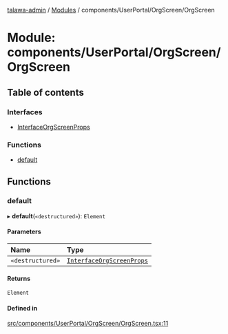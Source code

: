 [talawa-admin](../README.md) / [Modules](../modules.md) / components/UserPortal/OrgScreen/OrgScreen

# Module: components/UserPortal/OrgScreen/OrgScreen

## Table of contents

### Interfaces

- [InterfaceOrgScreenProps](../interfaces/components_UserPortal_OrgScreen_OrgScreen.InterfaceOrgScreenProps.md)

### Functions

- [default](components_UserPortal_OrgScreen_OrgScreen.md#default)

## Functions

### default

▸ **default**(`«destructured»`): `Element`

#### Parameters

| Name | Type |
| :------ | :------ |
| `«destructured»` | [`InterfaceOrgScreenProps`](../interfaces/components_UserPortal_OrgScreen_OrgScreen.InterfaceOrgScreenProps.md) |

#### Returns

`Element`

#### Defined in

[src/components/UserPortal/OrgScreen/OrgScreen.tsx:11](https://github.com/pateldivyesh1323/talawa-admin/blob/cd0a761/src/components/UserPortal/OrgScreen/OrgScreen.tsx#L11)
